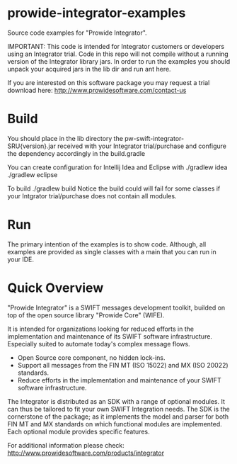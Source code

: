 prowide-integrator-examples
===========================

Source code examples for "Prowide Integrator". 

IMPORTANT: This code is intended for Integrator customers or developers using an Integrator trial. Code in this repo will not compile without a running version of the Integrator library jars. In order to run the examples you should unpack your acquired jars in the lib dir and run ant here.

If you are interested on this software package you may request a trial download here: http://www.prowidesoftware.com/contact-us

Build
=====
You should place in the lib directory the pw-swift-integrator-SRU{version}.jar received with your Integrator trial/purchase
and configure the dependency accordingly in the build.gradle

You can create configuration for Intellij Idea and Eclipse with
./gradlew idea
./gradlew eclipse

To build
./gradlew build
Notice the build could will fail for some classes if your Intgrator trial/purchase does not contain all modules.

Run
===
The primary intention of the examples is to show code. Although, all examples are provided as single classes with a main
that you can run in your IDE.


Quick Overview
==============

"Prowide Integrator" is a SWIFT messages development toolkit, builded on top of the open source library "Prowide Core" (WIFE).

It is intended for organizations looking for reduced efforts in the implementation and maintenance of its SWIFT software infrastructure. Especially suited to automate today's complex message flows.

* Open Source core component, no hidden lock-ins.
* Support all messages from the FIN MT (ISO 15022) and MX (ISO 20022) standards.
* Reduce efforts in the implementation and maintenance of your SWIFT software infrastructure.

The Integrator is distributed as an SDK with a range of optional modules. It can thus be tailored to fit your own SWIFT Integration needs. The SDK is the cornerstone of the package; as it implements the model and parser for both FIN MT and MX standards on which functional modules are implemented. Each optional module provides specific features.

For additional information please check: http://www.prowidesoftware.com/products/integrator

